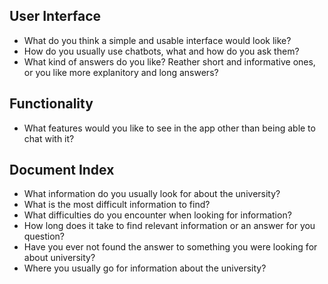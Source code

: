 ## User Interface
- What do you think a simple and usable interface would look like?
- How do you usually use chatbots, what and how do you ask them?
- What kind of answers do you like? Reather short and informative ones, or you like more explanitory and long answers?

## Functionality
- What features would you like to see in the app other than being able to chat with it?

## Document Index
- What information do you usually look for about the university?
- What is the most difficult information to find?
- What difficulties do you encounter when looking for information?
- How long does it take to find relevant information or an answer for you question?
- Have you ever not found the answer to something you were looking for about university?
- Where you usually go for information about the university?
